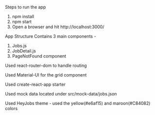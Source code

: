 Steps to run the app
1. npm install
2. npm start
3. Open a browser and hit http://localhost:3000/


App Structure
Contains 3 main components - 
1. Jobs.js
2. JobDetail.js
3. PageNotFound component

Used react-router-dom to handle routing

Used Material-UI for the grid component

Used create-react-app starter

Used mock data located under src/mock-data/jobs.json

Used HeyJobs theme - used the yellow(#e6af15) and maroon(#C84082) colors